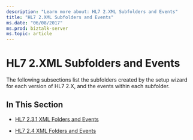 ```yaml
---
description: "Learn more about: HL7 2.XML Subfolders and Events"
title: "HL7 2.XML Subfolders and Events"
ms.date: "06/08/2017"
ms.prod: biztalk-server
ms.topic: article
---
```

# HL7 2.XML Subfolders and Events
The following subsections list the subfolders created by the setup wizard for each version of HL7 2.X, and the events within each subfolder.  
  
## In This Section  
  
-   [HL7 2.3.1 XML Folders and Events](../../adapters-and-accelerators/accelerator-hl7/hl7-2-3-1-xml-folders-and-events.md)  
  
-   [HL7 2.4 XML Folders and Events](../../adapters-and-accelerators/accelerator-hl7/hl7-2-4-xml-folders-and-events.md)
